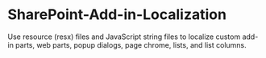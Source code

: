 # SharePoint-Add-in-Localization
Use resource (resx) files and JavaScript string files to localize custom add-in parts, web parts, popup dialogs, page chrome, lists, and list columns.

